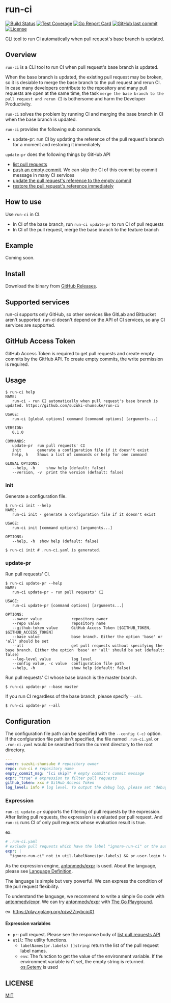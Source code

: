# run-ci

[![Build Status](https://github.com/suzuki-shunsuke/run-ci/workflows/CI/badge.svg)](https://github.com/suzuki-shunsuke/run-ci/actions)
[![Test Coverage](https://api.codeclimate.com/v1/badges/005f67bb7c2e12f59824/test_coverage)](https://codeclimate.com/github/suzuki-shunsuke/run-ci/test_coverage)
[![Go Report Card](https://goreportcard.com/badge/github.com/suzuki-shunsuke/run-ci)](https://goreportcard.com/report/github.com/suzuki-shunsuke/run-ci)
[![GitHub last commit](https://img.shields.io/github/last-commit/suzuki-shunsuke/run-ci.svg)](https://github.com/suzuki-shunsuke/run-ci)
[![License](http://img.shields.io/badge/license-mit-blue.svg?style=flat-square)](https://raw.githubusercontent.com/suzuki-shunsuke/run-ci/master/LICENSE)

CLI tool to run CI automatically when pull request's base branch is updated.

## Overview

`run-ci` is a CLI tool to run CI when pull request's base branch is updated.

When the base branch is updated, the existing pull request may be broken,
so it is desiable to merge the base branch to the pull request and rerun CI.
In case many developers contribute to the repository and many pull requests are open at the same time,
the task `merge the base branch to the pull request and rerun CI` is bothersome and harm the Developer Productivity.

`run-ci` solves the problem by running CI and merging the base branch in CI when the base branch is updated.

`run-ci` provides the following sub commands.

* update-pr: run CI by updating the reference of the pull request's branch for a moment and restoring it immediately

`update-pr` does the following things by GitHub API

* [list pull requests](https://docs.github.com/en/rest/reference/pulls#list-pull-requests)
* [push an empty commit](https://docs.github.com/en/rest/reference/git#create-a-commit). We can skip the CI of this commit by commit message in many CI services
* [update the pull request's reference to the empty commit](https://docs.github.com/en/rest/reference/git#update-a-reference)
* [restore the pull request's reference immediately](https://docs.github.com/en/rest/reference/git#update-a-reference)

## How to use

Use `run-ci` in CI.

* In CI of the base branch, run `run-ci update-pr` to run CI of pull requests
* In CI of the pull request, merge the base branch to the feature branch

## Example

Coming soon.

## Install

Download the binary from [GitHub Releases](https://github.com/suzuki-shunsuke/run-ci/releases).

## Supported services

run-ci supports only GitHub, so other services like GitLab and Bitbucket aren't supported.
run-ci doesn't depend on the API of CI services, so any CI services are supported.

## GitHub Access Token

GitHub Access Token is required to get pull requests and create empty commits by the GitHub API.
To create empty commits, the write permission is required.

## Usage

```
$ run-ci help
NAME:
   run-ci - run CI automatically when pull request's base branch is updated. https://github.com/suzuki-shunsuke/run-ci

USAGE:
   run-ci [global options] command [command options] [arguments...]

VERSION:
   0.1.0

COMMANDS:
   update-pr  run pull requests' CI
   init       generate a configuration file if it doesn't exist
   help, h    Shows a list of commands or help for one command

GLOBAL OPTIONS:
   --help, -h     show help (default: false)
   --version, -v  print the version (default: false)
```

### init

Generate a configuration file.

```
$ run-ci init --help
NAME:
   run-ci init - generate a configuration file if it doesn't exist

USAGE:
   run-ci init [command options] [arguments...]

OPTIONS:
   --help, -h  show help (default: false)
```

```
$ run-ci init # .run-ci.yaml is generated.
```

### update-pr

Run pull requests' CI.

```
$ run-ci update-pr --help
NAME:
   run-ci update-pr - run pull requests' CI

USAGE:
   run-ci update-pr [command options] [arguments...]

OPTIONS:
   --owner value             repository owner
   --repo value              repository name
   --github-token value      GitHub Access Token [$GITHUB_TOKEN, $GITHUB_ACCESS_TOKEN]
   --base value              base branch. Either the option 'base' or 'all' should be set
   --all                     get pull requests without specifying the base branch. Either the option 'base' or 'all' should be set (default: false)
   --log-level value         log level
   --config value, -c value  configuration file path
   --help, -h                show help (default: false)
```

Run pull requests' CI whose base branch is the master branch.

```
$ run-ci update-pr --base master
```

If you run CI regardless of the base branch, please specify `--all`.

```
$ run-ci update-pr --all
```

## Configuration

The configuration file path can be specified with the `--config (-c)` option.
If the confgiuration file path isn't specified, the file named `.run-ci.yml` or `.run-ci.yaml` would be searched from the current directory to the root directory.

```yaml
---
owner: suzuki-shunsuke # repository owner
repo: run-ci # repository name
empty_commit_msg: "[ci skip]" # empty commit's commit message
expr: "true" # expression to filter pull requests
github_token: xxx # GitHub Access Token
log_level: info # log level. To output the debug log, please set "debug"
```

### Expression

`run-ci update-pr` supports the filtering of pull requests by the expression.
After listing pull requests, the expression is evaluated per pull request.
And `run-ci` runs CI of only pull requests whose evaluation result is true.

ex.

```yaml
# .run-ci.yaml
# exclude pull requests which have the label "ignore-run-ci" or the author is "renovate[bot]"
expr: |
  "ignore-run-ci" not in util.labelNames(pr.labels) && pr.user.login != "renovate[bot]"
```

As the expression engine, [antonmedv/expr](https://github.com/antonmedv/expr) is used.
About the language, please see [Language Definition](https://github.com/antonmedv/expr/blob/master/docs/Language-Definition.md).

The language is simple but very powerful.
We can express the condition of the pull request flexibility.

To understand the language, we recommend to write a simple Go code with [antonmedv/expr](https://github.com/antonmedv/expr).
We can try  [antonmedv/expr](https://github.com/antonmedv/expr) with [The Go Playground](https://play.golang.org).

ex. https://play.golang.org/p/wZZnybcioX1

#### Expression variables

* `pr`: pull request. Please see the response body of [list pull requests API](https://docs.github.com/en/rest/reference/pulls#list-pull-requests) 
* `util`: The utility functions.
  * `labelNames(pr.labels) []string`: return the list of the pull request label names.
  * `env`: The function to get the value of the environment variable. If the environment variable isn't set, the empty string is returned. [os.Getenv](https://golang.org/pkg/os/#Getenv) is used

## LICENSE

[MIT](LICENSE)
